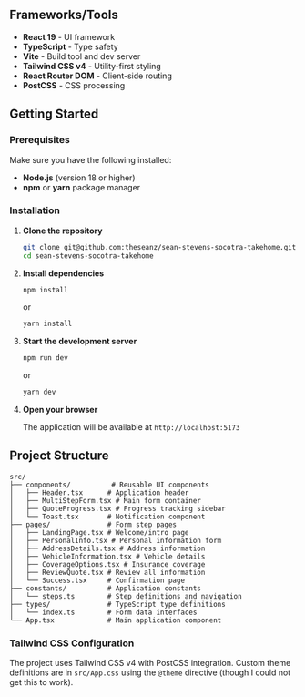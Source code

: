 ## Frameworks/Tools

- **React 19** - UI framework
- **TypeScript** - Type safety
- **Vite** - Build tool and dev server
- **Tailwind CSS v4** - Utility-first styling
- **React Router DOM** - Client-side routing
- **PostCSS** - CSS processing

## Getting Started

### Prerequisites

Make sure you have the following installed:

- **Node.js** (version 18 or higher)
- **npm** or **yarn** package manager

### Installation

1. **Clone the repository**

   ```bash
   git clone git@github.com:theseanz/sean-stevens-socotra-takehome.git
   cd sean-stevens-socotra-takehome
   ```

2. **Install dependencies**

   ```bash
   npm install
   ```

   or

   ```bash
   yarn install
   ```

3. **Start the development server**

   ```bash
   npm run dev
   ```

   or

   ```bash
   yarn dev
   ```

4. **Open your browser**

   The application will be available at `http://localhost:5173`

## Project Structure

```
src/
├── components/          # Reusable UI components
│   ├── Header.tsx      # Application header
│   ├── MultiStepForm.tsx # Main form container
│   ├── QuoteProgress.tsx # Progress tracking sidebar
│   └── Toast.tsx       # Notification component
├── pages/              # Form step pages
│   ├── LandingPage.tsx # Welcome/intro page
│   ├── PersonalInfo.tsx # Personal information form
│   ├── AddressDetails.tsx # Address information
│   ├── VehicleInformation.tsx # Vehicle details
│   ├── CoverageOptions.tsx # Insurance coverage
│   ├── ReviewQuote.tsx # Review all information
│   └── Success.tsx     # Confirmation page
├── constants/          # Application constants
│   └── steps.ts        # Step definitions and navigation
├── types/              # TypeScript type definitions
│   └── index.ts        # Form data interfaces
└── App.tsx             # Main application component
```

### Tailwind CSS Configuration

The project uses Tailwind CSS v4 with PostCSS integration. Custom theme definitions are in `src/App.css` using the `@theme` directive (though I could not get this to work).

